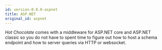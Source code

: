 ```yaml
---
id: version-0.8.0-aspnet
title: ASP.NET
original_id: aspnet
---
```


_Hot Chocolate_ comes with a middleware for ASP.NET core and ASP.NET classic so you do not have to spent time to figure out how to host a schema endpoint and how to server queries via HTTP or websocket.